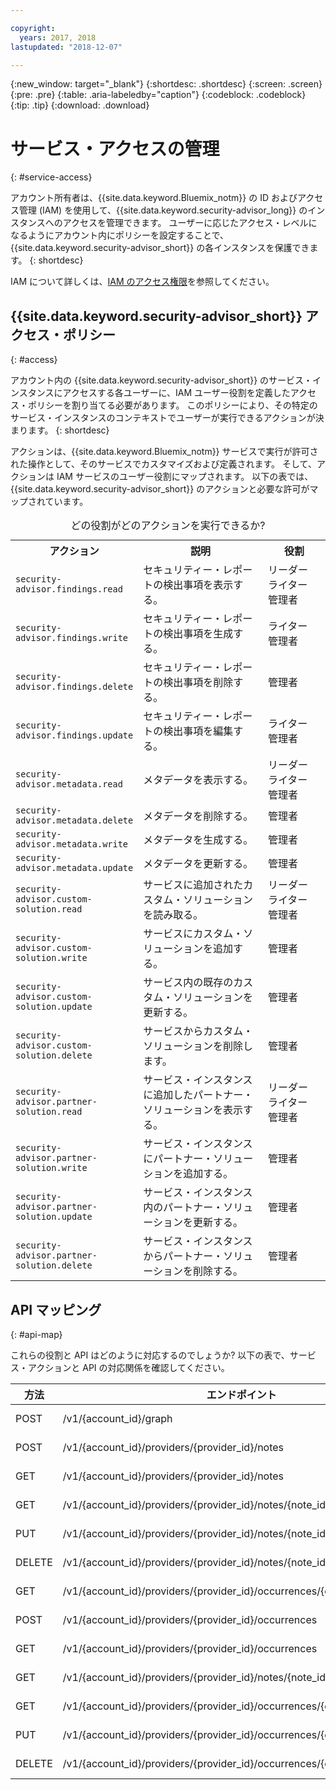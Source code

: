 ```yaml
---

copyright:
  years: 2017, 2018
lastupdated: "2018-12-07"

---
```


{:new_window: target="_blank"}
{:shortdesc: .shortdesc}
{:screen: .screen}
{:pre: .pre}
{:table: .aria-labeledby="caption"}
{:codeblock: .codeblock}
{:tip: .tip}
{:download: .download}


# サービス・アクセスの管理
{: #service-access}

アカウント所有者は、{{site.data.keyword.Bluemix_notm}} の ID およびアクセス管理 (IAM) を使用して、{{site.data.keyword.security-advisor_long}} のインスタンスへのアクセスを管理できます。 ユーザーに応じたアクセス・レベルになるようにアカウント内にポリシーを設定することで、{{site.data.keyword.security-advisor_short}} の各インスタンスを保護できます。
{: shortdesc}

IAM について詳しくは、[IAM のアクセス権限](/docs/iam/users_roles.html)を参照してください。

## {{site.data.keyword.security-advisor_short}} アクセス・ポリシー
{: #access}

アカウント内の {{site.data.keyword.security-advisor_short}} のサービス・インスタンスにアクセスする各ユーザーに、IAM ユーザー役割を定義したアクセス・ポリシーを割り当てる必要があります。 このポリシーにより、その特定のサービス・インスタンスのコンテキストでユーザーが実行できるアクションが決まります。
{: shortdesc}

アクションは、{{site.data.keyword.Bluemix_notm}} サービスで実行が許可された操作として、そのサービスでカスタマイズおよび定義されます。 そして、アクションは IAM サービスのユーザー役割にマップされます。 以下の表では、{{site.data.keyword.security-advisor_short}} のアクションと必要な許可がマップされています。

<table><caption>どの役割がどのアクションを実行できるか?</caption>
  <col width="40%">
  <col width="40%">
  <col width="20%">
  <tr>
    <th>アクション</th>
    <th>説明</th>
    <th>役割</th>
  </tr>
  <tr>
    <td><code>security-advisor.findings.read</code></td>
    <td>セキュリティー・レポートの検出事項を表示する。</td>
    <td>リーダー</br>ライター</br>管理者</td>
  </tr>
  <tr>
    <td><code>security-advisor.findings.write</code></td>
    <td>セキュリティー・レポートの検出事項を生成する。</td>
    <td>ライター</br>管理者</td>
  </tr>
  <tr>
    <td><code>security-advisor.findings.delete</code></td>
    <td>セキュリティー・レポートの検出事項を削除する。</td>
    <td>管理者</td>
  </tr>
  <tr>
    <td><code>security-advisor.findings.update</code></td>
    <td>セキュリティー・レポートの検出事項を編集する。</td>
    <td>ライター</br>管理者</td>
  </tr>
  <tr>
    <td><code>security-advisor.metadata.read</code></td>
    <td>メタデータを表示する。</td>
    <td>リーダー</br>ライター</br>管理者</td>
  </tr>
  <tr>
    <td><code>security-advisor.metadata.delete</code></td>
    <td>メタデータを削除する。</td>
    <td>管理者</td>
  </tr>
  <tr>
    <td><code>security-advisor.metadata.write</code></td>
    <td>メタデータを生成する。</td>
    <td>管理者</td>
  </tr>
  <tr>
    <td><code>security-advisor.metadata.update</code></td>
    <td>メタデータを更新する。</td>
    <td>管理者</td>
  </tr>
  <tr>
    <td><code>security-advisor.custom-solution.read</code></td>
    <td>サービスに追加されたカスタム・ソリューションを読み取る。</td>
    <td>リーダー</br>ライター</br>管理者</td>
  </tr>
  <tr>
    <td><code>security-advisor.custom-solution.write</code></td>
    <td>サービスにカスタム・ソリューションを追加する。</td>
    <td>管理者</td>
  </tr>
  <tr>
    <td><code>security-advisor.custom-solution.update</code></td>
    <td>サービス内の既存のカスタム・ソリューションを更新する。</td>
    <td>管理者</td>
  </tr>
  <tr>
    <td><code>security-advisor.custom-solution.delete</code></td>
    <td>サービスからカスタム・ソリューションを削除します。</td>
    <td>管理者</td>
  </tr>
  <tr>
    <td><code>security-advisor.partner-solution.read</code></td>
    <td>サービス・インスタンスに追加したパートナー・ソリューションを表示する。</td>
    <td>リーダー</br>ライター</br>管理者</td>
  </tr>
  <tr>
    <td><code>security-advisor.partner-solution.write</code></td>
    <td>サービス・インスタンスにパートナー・ソリューションを追加する。</td>
    <td>管理者</td>
  </tr>
  <tr>
    <td><code>security-advisor.partner-solution.update</code></td>
    <td>サービス・インスタンス内のパートナー・ソリューションを更新する。</td>
    <td>管理者</td>
  </tr>
  <tr>
    <td><code>security-advisor.partner-solution.delete</code></td>
    <td>サービス・インスタンスからパートナー・ソリューションを削除する。</td>
    <td>管理者</td>
  </tr>
</table>

## API マッピング
{: #api-map}

これらの役割と API はどのように対応するのでしょうか? 以下の表で、サービス・アクションと API の対応関係を確認してください。


| 方法 | エンドポイント                                                                  |  サービス・アクション                  |
|--------|---------------------------------------------------------------------------|----------------------------------|
| POST   | /v1/{account_id}/graph                                                    | security-advisor.findings.read   |
| POST   | /v1/{account_id}/providers/{provider_id}/notes                            | security-advisor.metadata.write  |
| GET    | /v1/{account_id}/providers/{provider_id}/notes                            | security-advisor.metadata.read   |
| GET    | /v1/{account_id}/providers/{provider_id}/notes/{note_id}                  | security-advisor.metadata.read   |
| PUT    | /v1/{account_id}/providers/{provider_id}/notes/{note_id}                  | security-advisor.metadata.update |
| DELETE | /v1/{account_id}/providers/{provider_id}/notes/{note_id}                  | security-advisor.metadata.delete |
| GET    | /v1/{account_id}/providers/{provider_id}/occurrences/{occurrence_id}/note | security-advisor.findings.read   |
| POST   | /v1/{account_id}/providers/{provider_id}/occurrences                      | security-advisor.findings.write  |
| GET    | /v1/{account_id}/providers/{provider_id}/occurrences                      | security-advisor.findings.read   |
| GET    | /v1/{account_id}/providers/{provider_id}/notes/{note_id}/occurrences      | security-advisor.findings.read   |
| GET    | /v1/{account_id}/providers/{provider_id}/occurrences/{occurrence_id}      | security-advisor.findings.read   |
| PUT    | /v1/{account_id}/providers/{provider_id}/occurrences/{occurrence_id}      | security-advisor.findings.update |
| DELETE | /v1/{account_id}/providers/{provider_id}/occurrences/{occurrence_id}      | security-advisor.findings.delete |
